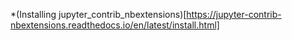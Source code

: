 *(Installing jupyter_contrib_nbextensions)[https://jupyter-contrib-nbextensions.readthedocs.io/en/latest/install.html]
